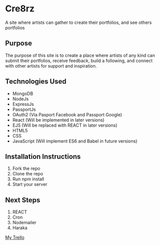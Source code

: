# Cre8rz
A site where artists can gather to create their portfolios, and see others portfolios
## Purpose
The purpose of this site is to create a place where artists of any kind can submit their portfolios, receive feedback, build a following, and connect with other artists for support and inspiration.

## Technologies Used
* MongoDB
* NodeJs
* ExpressJs
* PassportJs
* OAuth2 (Via Pasport Facebook and Passport Google)
* React (Will be implemented in later versions)
* EJS (Will be replaced with REACT in later versions)
* HTML5
* CSS
* JavaScript (Will implement ES6 and Babel in future versions)

## Installation Instructions
1. Fork the repo
2. Clone the repo
3. Run npm install
4. Start your server

## Next Steps
1. REACT
2. Cron
3. Nodemailer
4. Haraka

[My Trello](https://trello.com/b/FRJlCySC/porthole "PortHole Trello Board")

